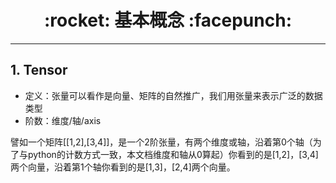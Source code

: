 <h1 align = "center">:rocket: 基本概念 :facepunch:</h1>

---

## 1. Tensor
- 定义：张量可以看作是向量、矩阵的自然推广，我们用张量来表示广泛的数据类型
- 阶数：维度/轴/axis

譬如一个矩阵[[1,2],[3,4]]，是一个2阶张量，有两个维度或轴，沿着第0个轴（为了与python的计数方式一致，本文档维度和轴从0算起）你看到的是[1,2]，[3,4]两个向量，沿着第1个轴你看到的是[1,3]，[2,4]两个向量。

